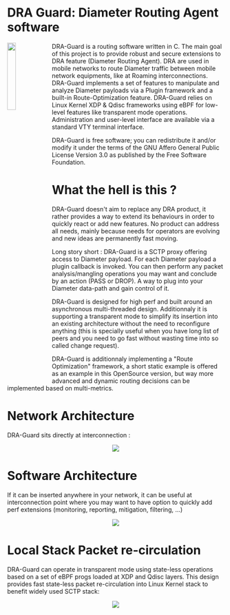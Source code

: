 # DRA Guard: Diameter Routing Agent software

<img width="20%" src="https://www.dra-guard.org/assets/logo.png" align="left"/>
DRA-Guard is a routing software written in C. The main goal of this project is to provide robust and secure extensions to DRA feature (Diameter Routing Agent). DRA are used in mobile networks to route Diameter traffic between mobile network equipments, like at Roaming interconnections. DRA-Guard implements a set of features to manipulate and analyze Diameter payloads via a Plugin framework and a built-in Route-Optimization feature. DRA-Guard relies on Linux Kernel XDP & Qdisc frameworks using eBPF for low-level features like transparent mode operations. Administration and user-level interface are available via a standard VTY terminal interface.

DRA-Guard is free software; you can redistribute it and/or modify it under the terms of the GNU Affero General Public License Version 3.0 as published by the Free Software Foundation.

# What the hell is this ?
DRA-Guard doesn't aim to replace any DRA product, it rather provides a way to extend its behaviours in order to quickly react or add new features. No product can address all needs, mainly because needs for operators are evolving and new ideas are permanently fast moving.

Long story short : DRA-Guard is a SCTP proxy offering access to Diameter payload. For each Diameter payload a plugin callback is invoked. You can then perform any packet analysis/mangling operations you may want and conclude by an action (PASS or DROP). A way to plug into your Diameter data-path and gain control of it.

DRA-Guard is designed for high perf and built around an asynchronous multi-threaded design. Additionnaly it is supporting a transparent mode to simplify its insertion into an existing architecture without the need to reconfigure anything (this is specially useful when you have long list of peers and you need to go fast without wasting time into so called change request).

DRA-Guard is additionnaly implementing a "Route Optimization" framework, a short static example is offered as an example in this OpenSource version, but way more advanced and dynamic routing decisions can be implemented based on multi-metrics.

# Network Architecture
DRA-Guard sits directly at interconnection :
<p align="center"><img src="https://www.dra-guard.org/assets/arch-net.png"></p>

# Software Architecture
If it can be inserted anywhere in your network, it can be useful at interconnection point where you may want to have option to quickly add perf extensions (monitoring, reporting, mitigation, filtering, ...)
<p align="center"><img src="https://www.dra-guard.org/assets/arch-soft.png"></p>

# Local Stack Packet re-circulation
DRA-Guard can operate in transparent mode using state-less operations based on a set of eBPF progs loaded at XDP and Qdisc layers. This design provides fast state-less packet re-circulation into Linux Kernel stack to benefit widely used SCTP stack:
<p align="center"><img src="https://www.dra-guard.org/assets/local-statck-recirculation.png"></p>

